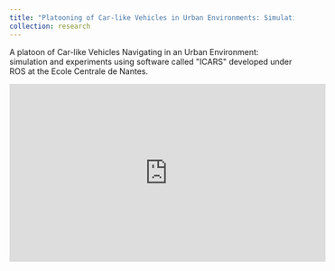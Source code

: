 ```yaml
---
title: "Platooning of Car-like Vehicles in Urban Environments: Simulation - Experiments"
collection: research
---
```

A platoon of Car-like Vehicles Navigating in an Urban Environment: simulation and experiments using software called "ICARS" developed under ROS at the Ecole Centrale de Nantes.
<iframe width="560" height="315" src="https://www.youtube.com/embed/9s52NoumCLk" frameborder="0" allow="accelerometer; autoplay; encrypted-media; gyroscope; picture-in-picture" allowfullscreen></iframe>


